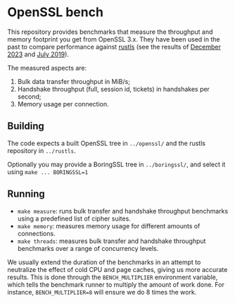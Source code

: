 # OpenSSL bench

This repository provides benchmarks that measure the throughput and memory footprint you get from
OpenSSL 3.x. They have been used in the past to compare performance against
[rustls](https://github.com/rustls/rustls) (see the results of [December
2023](https://github.com/aochagavia/rustls-bench-results) and [July
2019](https://jbp.io/2019/07/01/rustls-vs-openssl-performance.html)).

The measured aspects are:

1. Bulk data transfer throughput in MiB/s;
2. Handshake throughput (full, session id, tickets) in handshakes per second;
3. Memory usage per connection.

## Building

The code expects a built OpenSSL tree in `../openssl/` and the rustls repository in `../rustls`.

Optionally you may provide a BoringSSL tree in `../boringssl/`, and select it using `make ... BORINGSSL=1`

## Running

- `make measure`: runs bulk transfer and handshake throughput benchmarks using a predefined list of
  cipher suites.
- `make memory`: measures memory usage for different amounts of connections.
- `make threads`: measures bulk transfer and handshake throughput benchmarks over a range of
  concurrency levels.

We usually extend the duration of the benchmarks in an attempt to neutralize the effect of cold CPU
and page caches, giving us more accurate results. This is done through the `BENCH_MULTIPLIER`
environment variable, which tells the benchmark runner to multiply the amount of work done. For
instance, `BENCH_MULTIPLIER=8` will ensure we do 8 times the work.
